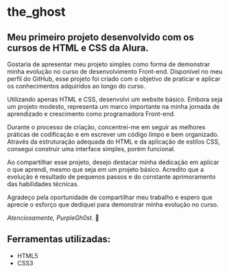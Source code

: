 # the_ghost
## Meu primeiro projeto desenvolvido com os cursos de HTML e CSS da Alura.


Gostaria de apresentar meu projeto simples como forma de demonstrar minha evolução no curso de desenvolvimento Front-end. Disponível no meu perfil do GitHub, esse projeto foi criado com o objetivo de praticar e aplicar os conhecimentos adquiridos ao longo do curso.

Utilizando apenas HTML e CSS, desenvolvi um website básico. Embora seja um projeto modesto, representa um marco importante na minha jornada de aprendizado e crescimento como programadora Front-end.

Durante o processo de criação, concentrei-me em seguir as melhores práticas de codificação e em escrever um código limpo e bem organizado. Através da estruturação
 adequada do HTML e da aplicação de estilos CSS, consegui construir uma interface simples, porém funcional.

Ao compartilhar esse projeto, desejo destacar minha dedicação em aplicar o que aprendi, mesmo que seja em um projeto básico. Acredito que a evolução é resultado de pequenos passos e do constante aprimoramento das habilidades técnicas.

Agradeço pela oportunidade de compartilhar meu trabalho e espero que aprecie o esforço que dediquei para demonstrar minha evolução no curso.

_Atenciosamente,
PurpleGh0st._ 💜

## Ferramentas utilizadas:
* HTML5
* CSS3
